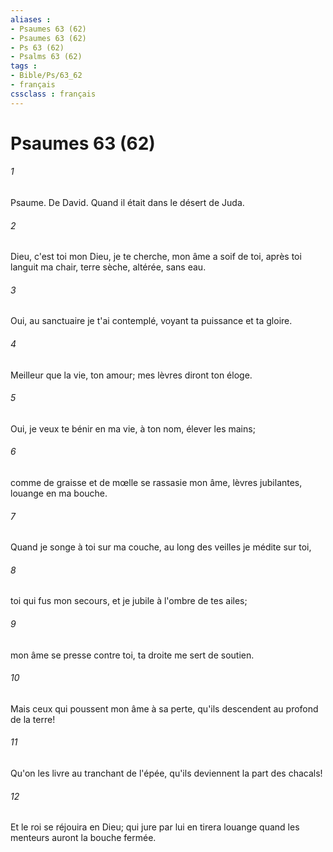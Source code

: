 ```yaml
---
aliases : 
- Psaumes 63 (62)
- Psaumes 63 (62)
- Ps 63 (62)
- Psalms 63 (62)
tags : 
- Bible/Ps/63_62
- français
cssclass : français
---
```


# Psaumes 63 (62)

###### 1
Psaume. De David. Quand il était dans le désert de Juda.
###### 2
Dieu, c'est toi mon Dieu, je te cherche, mon âme a soif de toi, après toi languit ma chair, terre sèche, altérée, sans eau.
###### 3
Oui, au sanctuaire je t'ai contemplé, voyant ta puissance et ta gloire.
###### 4
Meilleur que la vie, ton amour; mes lèvres diront ton éloge.
###### 5
Oui, je veux te bénir en ma vie, à ton nom, élever les mains;
###### 6
comme de graisse et de mœlle se rassasie mon âme, lèvres jubilantes, louange en ma bouche.
###### 7
Quand je songe à toi sur ma couche, au long des veilles je médite sur toi,
###### 8
toi qui fus mon secours, et je jubile à l'ombre de tes ailes;
###### 9
mon âme se presse contre toi, ta droite me sert de soutien.
###### 10
Mais ceux qui poussent mon âme à sa perte, qu'ils descendent au profond de la terre!
###### 11
Qu'on les livre au tranchant de l'épée, qu'ils deviennent la part des chacals!
###### 12
Et le roi se réjouira en Dieu; qui jure par lui en tirera louange quand les menteurs auront la bouche fermée.

